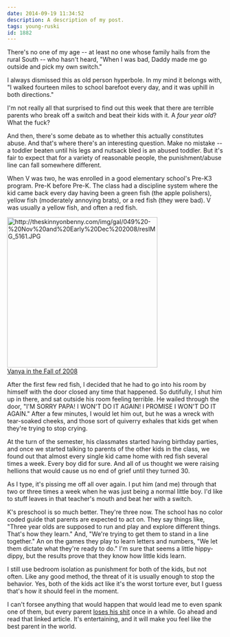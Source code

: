 ```yaml
---
date: 2014-09-19 11:34:52
description: A description of my post.
tags: young-ruski
id: 1882
---
```

There's no one of my age -- at least no one whose family hails from the rural South -- who hasn't heard, "When I was bad, Daddy made me go outside and pick my own switch."

I always dismissed this as old person hyperbole.  In my mind it belongs with, "I walked fourteen miles to school barefoot every day, and it was uphill in both directions."

I'm not really all that surprised to find out this week that there are terrible parents who break off a switch and beat their kids with it.  A <em>four year old</em>?  What the fuck?
<!--more-->
And then, there's some debate as to whether this actually constitutes abuse.  And that's where there's an interesting question.  Make no mistake -- a toddler beaten until his legs and nutsack bled is an abused toddler.  But it's fair to expect that for a variety of reasonable people, the punishment/abuse line can fall somewhere different.

When V was two, he was enrolled in a good elementary school's Pre-K3 program.  Pre-K before Pre-K.  The class had a discipline system where the kid came back every day having been a green fish (the apple polishers), yellow fish (moderately annoying brats), or a red fish (they were bad).  V was usually a yellow fish, and often a red fish.

<a class="lightview alignright" href="http://theskinnyonbenny.com/img/gal/049%20-%20Nov%20and%20Early%20Dec%202008/resIMG_5161.JPG" data-lightview-caption="Vanya in the Fall of 2008
" data-lightview-group="group1"><img src="http://theskinnyonbenny.com/img/gal/049%20-%20Nov%20and%20Early%20Dec%202008/resIMG_5161.JPG" alt="http://theskinnyonbenny.com/img/gal/049%20-%20Nov%20and%20Early%20Dec%202008/resIMG_5161.JPG" width="350px"><br><span class="caption alignleft">Vanya in the Fall of 2008
</span></a>

After the first few red fish, I decided that he had to go into his room by himself with the door closed any time that happened.  So dutifully, I shut him up in there, and sat outside his room feeling terrible.  He wailed through the door, "I'M SORRY PAPA!  I WON'T DO IT AGAIN!  I PROMISE I WON'T DO IT AGAIN."  After a few minutes, I would let him out, but he was a wreck with tear-soaked cheeks, and those sort of quiverry exhales that kids get when they're trying to stop crying. 

At the turn of the semester, his classmates started having birthday parties, and once we started talking to parents of the other kids in the class, we found out that almost every single kid came home with red fish several times a week.  Every boy did for sure.  And all of us thought we were raising hellions that would cause us no end of grief until they turned 30.  

As I type, it's pissing me off all over again.  I put him (and me) through that two or three times a week when he was just being a normal little boy.  I'd like to stuff leaves in that teacher's mouth and beat her with a switch.

K's preschool is so much better.  They're three now.  The school has no color coded guide that parents are expected to act on.  They say things like, "Three year olds are supposed to run and play and explore different things.  That's how they learn."  And, "We're trying to get them to stand in a line together."  An on the games they play to learn letters and numbers, "We let them dictate what they're ready to do."  I'm sure that seems a little hippy-dippy, but the results prove that they know how little kids learn.

I still use bedroom isolation as punishment for both of the kids, but not often.  Like any good method, the threat of it is usually enough to stop the behavior.  Yes, both of the kids act like it's the worst torture ever, but I guess that's how it should feel in the moment.  

I can't forsee anything that would happen that would lead me to even spank one of them, but every parent <a href="http://deadspin.com/never-give-your-kid-a-cold-shower-advice-from-the-wors-512686828" target="_blank">loses his shit</a> once in a while.  Go ahead and read that linked article.  It's entertaining, and it will make you feel like the best parent in the world.

